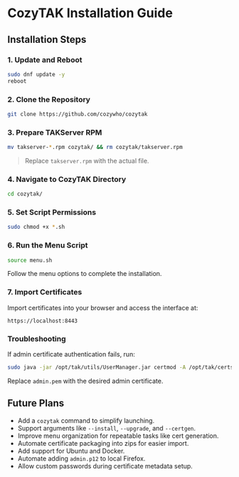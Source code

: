 # CozyTAK Installation Guide

## Installation Steps

### 1. Update and Reboot
```bash
sudo dnf update -y
reboot
```

### 2. Clone the Repository
```bash
git clone https://github.com/cozywho/cozytak
```

### 3. Prepare TAKServer RPM
```bash
mv takserver-*.rpm cozytak/ && rm cozytak/takserver.rpm
```
> Replace `takserver.rpm` with the actual file.

### 4. Navigate to CozyTAK Directory
```bash
cd cozytak/
```

### 5. Set Script Permissions
```bash
sudo chmod +x *.sh
```

### 6. Run the Menu Script
```bash
source menu.sh
```
Follow the menu options to complete the installation.

### 7. Import Certificates
Import certificates into your browser and access the interface at:
```
https://localhost:8443
```

### Troubleshooting
If admin certificate authentication fails, run:
```bash
sudo java -jar /opt/tak/utils/UserManager.jar certmod -A /opt/tak/certs/files/admin.pem
```
Replace `admin.pem` with the desired admin certificate.

## Future Plans
- Add a `cozytak` command to simplify launching.
- Support arguments like `--install`, `--upgrade`, and `--certgen`.
- Improve menu organization for repeatable tasks like cert generation.
- Automate certificate packaging into zips for easier import.
- Add support for Ubuntu and Docker.
- Automate adding `admin.p12` to local Firefox.
- Allow custom passwords during certificate metadata setup.

